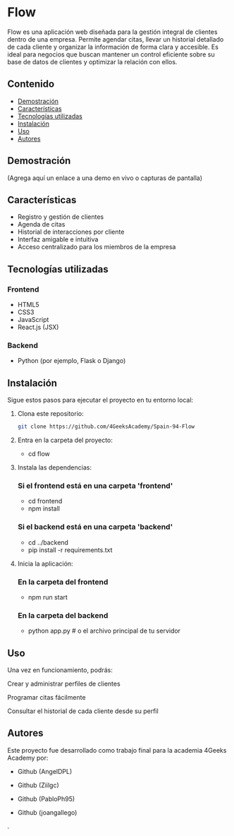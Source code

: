 # Flow

Flow es una aplicación web diseñada para la gestión integral de clientes dentro de una empresa. Permite agendar citas, llevar un historial detallado de cada cliente y organizar la información de forma clara y accesible. Es ideal para negocios que buscan mantener un control eficiente sobre su base de datos de clientes y optimizar la relación con ellos.

## Contenido

- [Demostración](#demostración)
- [Características](#características)
- [Tecnologías utilizadas](#tecnologías-utilizadas)
- [Instalación](#instalación)
- [Uso](#uso)
- [Autores](#autores)


## Demostración

(Agrega aquí un enlace a una demo en vivo o capturas de pantalla)

## Características

- Registro y gestión de clientes  
- Agenda de citas  
- Historial de interacciones por cliente  
- Interfaz amigable e intuitiva  
- Acceso centralizado para los miembros de la empresa  

## Tecnologías utilizadas

### Frontend
- HTML5  
- CSS3  
- JavaScript  
- React.js (JSX)

### Backend
- Python (por ejemplo, Flask o Django)

## Instalación

Sigue estos pasos para ejecutar el proyecto en tu entorno local:

1. Clona este repositorio:
   ```bash
   git clone https://github.com/4GeeksAcademy/Spain-94-Flow

2. Entra en la carpeta del proyecto:
	- cd flow

3. Instala las dependencias:
	### Si el frontend está en una carpeta 'frontend'
	- cd frontend
	- npm install

	### Si el backend está en una carpeta 'backend'
	- cd ../backend
	- pip install -r requirements.txt

4. Inicia la aplicación:

	### En la carpeta del frontend
	- npm run start

	### En la carpeta del backend
	- python app.py  # o el archivo principal de tu servidor


## Uso
Una vez en funcionamiento, podrás:

Crear y administrar perfiles de clientes

Programar citas fácilmente

Consultar el historial de cada cliente desde su perfil

## Autores
Este proyecto fue desarrollado como trabajo final para la academia 4Geeks Academy por:

- Github (AngelDPL)

- Github (Ziilgc)

- Github (PabloPh95)

- Github (joangallego)

.